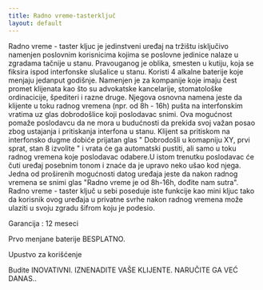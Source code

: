 ```yaml
---
title: Radno vreme-tasterključ
layout: default
---
```


Radno vreme - taster kljuc je jedinstveni uređaj na tržištu isključivo namenjen poslovnim korisnicima kojima se poslovne jedinice nalaze 
u zgradama tačnije u stanu. Pravouganog je oblika, smesten u kutiju, koja se fiksira ispod interfonske slušalice u stanu.
Koristi 4 alkalne baterije koje menjaju jedanput godišnje.
Namenjen je za kompanije koje imaju čest promet klijenata kao što su advokatske kancelarije, stomatološke ordinacicije, 
špediteri i razne druge. Njegova osnovna namena jeste da klijente u toku radnog vremena (npr. od 8h - 16h) 
pušta na interfonskim vratima uz glas dobrodošlice koji poslodavac snimi. Ova mogućnost pomaže poslodavcu da ne mora 
u budućnosti da prekida svoj važan posao zbog ustajanja i pritiskanja interfona u stanu. Klijent sa pritiskom na interfonsko 
dugme dobiće prijatan glas " Dobrodošli u komapniju XY, prvi sprat, stan 8 izvolite " i vrata će ga automatski pustiti,
ali samo u toku radnog vremena koje poslodavac odabere.U istom trenutku poslodavac će čuti uređaj posebnim tonom 
i znaće da je upravo neko ušao kod njega.
Jedna od proširenih mogućnosti datog uređaja jeste da nakon radnog vremena se snimi glas 
"Radno vreme je od 8h-16h, dođite nam sutra". 
Radno vreme - taster ključ u sebi poseduje iste funkcije kao mini kljuc tako da korisnik ovog uređaja u privatne svrhe
nakon radnog vremena može ulaziti u svoju zgradu šifrom koju je podesio. 



Garancija : 12 meseci 



Prvo menjane baterije BESPLATNO.



Upustvo za korišćenje 



Budite INOVATIVNI. IZNENADITE VAŠE KLIJENTE. NARUČITE GA VEĆ DANAS..





